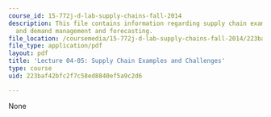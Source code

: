 ```yaml
---
course_id: 15-772j-d-lab-supply-chains-fall-2014
description: This file contains information regarding supply chain examples, challenges
  and demand management and forecasting.
file_location: /coursemedia/15-772j-d-lab-supply-chains-fall-2014/223baf42bfc2f7c58ed8840ef5a9c2d6_MIT15_772JF14_Lec04-Lec05.pdf
file_type: application/pdf
layout: pdf
title: 'Lecture 04-05: Supply Chain Examples and Challenges'
type: course
uid: 223baf42bfc2f7c58ed8840ef5a9c2d6

---
```

None